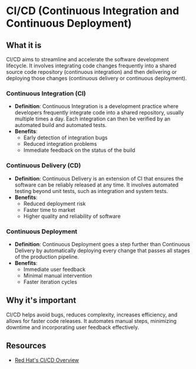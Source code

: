 # CI/CD (Continuous Integration and Continuous Deployment)

## What it is

CI/CD aims to streamline and accelerate the software development lifecycle. It involves integrating code changes frequently into a shared source code repository (continuous integration) and then delivering or deploying those changes (continuous delivery or continuous deployment).

### Continuous Integration (CI)

- **Definition**: Continuous Integration is a development practice where developers frequently integrate code into a shared repository, usually multiple times a day. Each integration can then be verified by an automated build and automated tests.
- **Benefits**:
  - Early detection of integration bugs
  - Reduced integration problems
  - Immediate feedback on the status of the build

### Continuous Delivery (CD)

- **Definition**: Continuous Delivery is an extension of CI that ensures the software can be reliably released at any time. It involves automated testing beyond unit tests, such as integration and system tests.
- **Benefits**:
  - Reduced deployment risk
  - Faster time to market
  - Higher quality and reliability of software

### Continuous Deployment

- **Definition**: Continuous Deployment goes a step further than Continuous Delivery by automatically deploying every change that passes all stages of the production pipeline.
- **Benefits**:
  - Immediate user feedback
  - Minimal manual intervention
  - Faster iteration cycles

## Why it's important

CI/CD helps avoid bugs, reduces complexity, increases efficiency, and allows for faster code releases. It automates manual steps, minimizing downtime and incorporating user feedback effectively.

## Resources

- [Red Hat's CI/CD Overview](https://www.redhat.com/en/topics/devops/what-is-ci-cd)

